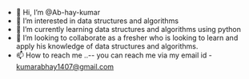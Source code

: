 - 👋 Hi, I’m @Ab-hay-kumar
- 👀 I’m interested in data structures and algorithms
- 🌱 I’m currently learning data structures and algorithms using python
- 💞️ I’m looking to collaborate as a fresher who is looking to learn and apply his knowledge of data structures and algorithms.
- 📫 How to reach me ..-- you can reach me via my email id - kumarabhay1407@gmail.com

<!---
Ab-hay-kumar/Ab-hay-kumar is a ✨ special ✨ repository because its `README.md` (this file) appears on your GitHub profile.
You can click the Preview link to take a look at your changes.
--->
